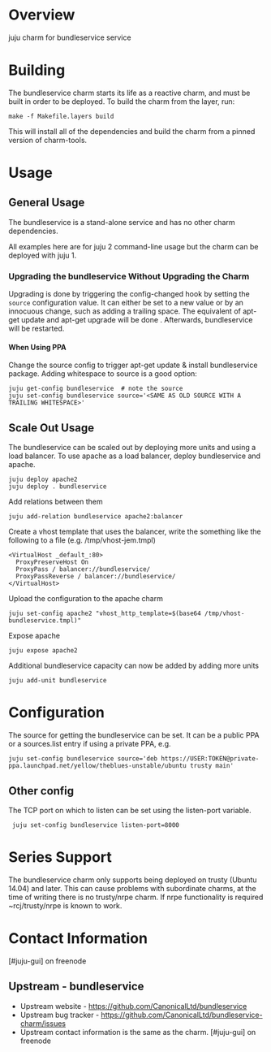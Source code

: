 # Overview

juju charm for bundleservice service

# Building

The bundleservice charm starts its life as a reactive charm, and must be built
in order to be deployed.  To build the charm from the layer, run:

    make -f Makefile.layers build

This will install all of the dependencies and build the charm from a pinned
version of charm-tools.

# Usage

## General Usage

The bundleservice is a stand-alone service and has no other charm dependencies.

All examples here are for juju 2 command-line usage but the charm can be
deployed with juju 1.

### Upgrading the bundleservice Without Upgrading the Charm

Upgrading is done by triggering the config-changed hook by setting the `source`
configuration value. It can either be set to a new value or by an innocuous
change, such as adding a trailing space.  The equivalent of apt-get update and
apt-get upgrade will be done . Afterwards, bundleservice will be
restarted.

#### When Using PPA

Change the source config to trigger apt-get update & install bundleservice
package. Adding whitespace to source is a good option:

    juju get-config bundleservice  # note the source
    juju set-config bundleservice source='<SAME AS OLD SOURCE WITH A TRAILING WHITESPACE>'

## Scale Out Usage

The bundleservice can be scaled out by deploying more units and using a load balancer. To
use apache as a load balancer, deploy bundleservice and apache.

    juju deploy apache2
    juju deploy . bundleservice

Add relations between them

    juju add-relation bundleservice apache2:balancer

Create a vhost template that uses the balancer, write the something like
the following to a file (e.g. /tmp/vhost-jem.tmpl)

    <VirtualHost _default_:80>
      ProxyPreserveHost On
      ProxyPass / balancer://bundleservice/
      ProxyPassReverse / balancer://bundleservice/
    </VirtualHost>

Upload the configuration to the apache charm

    juju set-config apache2 "vhost_http_template=$(base64 /tmp/vhost-bundleservice.tmpl)"

Expose apache

    juju expose apache2

Additional bundleservice capacity can now be added by adding more units

    juju add-unit bundleservice

# Configuration

The source for getting the bundleservice can be set. It can be a public PPA or a
sources.list entry if using a private PPA, e.g.

    juju set-config bundleservice source='deb https://USER:TOKEN@private-ppa.launchpad.net/yellow/theblues-unstable/ubuntu trusty main'

## Other config

The TCP port on which to listen can be set using the listen-port variable.

     juju set-config bundleservice listen-port=8000

# Series Support
The bundleservice charm only supports being deployed on trusty (Ubuntu 14.04) and
later. This can cause problems with subordinate charms, at the time of writing
there is no trusty/nrpe charm. If nrpe functionality is required
~rcj/trusty/nrpe is known to work.

# Contact Information

[#juju-gui] on freenode

## Upstream - bundleservice

- Upstream website - https://github.com/CanonicalLtd/bundleservice
- Upstream bug tracker - https://github.com/CanonicalLtd/bundleservice-charm/issues
- Upstream contact information is the same as the charm. [#juju-gui] on freenode
